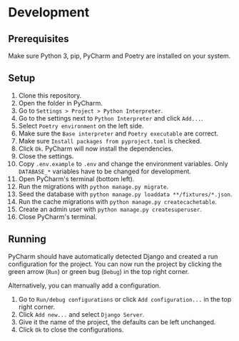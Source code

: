 # Development

## Prerequisites
Make sure Python 3, pip, PyCharm and Poetry are installed on your system.

## Setup
1. Clone this repository.
2. Open the folder in PyCharm.
3. Go to `Settings > Project > Python Interpreter`.
4. Go to the settings next to `Python Interpreter` and click `Add...`.
5. Select `Poetry environment` on the left side.
6. Make sure the `Base interpreter` and `Poetry executable` are correct.
7. Make sure `Install packages from pyproject.toml` is checked.
8. Click `Ok`. PyCharm will now install the dependencies.
9. Close the settings.
10. Copy `.env.example` to `.env` and change the environment variables. Only `DATABASE_*` variables have to be changed for development.
11. Open PyCharm's terminal (bottom left).
12. Run the migrations with `python manage.py migrate`.
13. Seed the database with `python manage.py loaddata **/fixtures/*.json`.
14. Run the cache migrations with `python manage.py createcachetable`.
15. Create an admin user with `python manage.py createsuperuser`.
16. Close PyCharm's terminal.

## Running
PyCharm should have automatically detected Django and created a run configuration for the project.
You can now run the project by clicking the green arrow (`Run`) or green bug (`Debug`) in the top right corner.

Alternatively, you can manually add a configuration.
1. Go to `Run/debug configurations` or click `Add configuration...` in the top right corner.
2. Click `Add new...` and select `Django Server`.
3. Give it the name of the project, the defaults can be left unchanged.
4. Click `Ok` to close the configurations.
